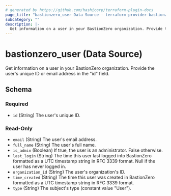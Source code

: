 ```yaml
---
# generated by https://github.com/hashicorp/terraform-plugin-docs
page_title: "bastionzero_user Data Source - terraform-provider-bastionzero"
subcategory: ""
description: |-
  Get information on a user in your BastionZero organization. Provide the user's unique ID or email address in the "id" field.
---
```


# bastionzero_user (Data Source)

Get information on a user in your BastionZero organization. Provide the user's unique ID or email address in the "id" field.



<!-- schema generated by tfplugindocs -->
## Schema

### Required

- `id` (String) The user's unique ID.

### Read-Only

- `email` (String) The user's email address.
- `full_name` (String) The user's full name.
- `is_admin` (Boolean) If true, the user is an administrator. False otherwise.
- `last_login` (String) The time this user last logged into BastionZero formatted as a UTC timestamp string in RFC 3339 format. Null if the user has never logged in.
- `organization_id` (String) The user's organization's ID.
- `time_created` (String) The time this user was created in BastionZero formatted as a UTC timestamp string in RFC 3339 format.
- `type` (String) The subject's type (constant value "User").


